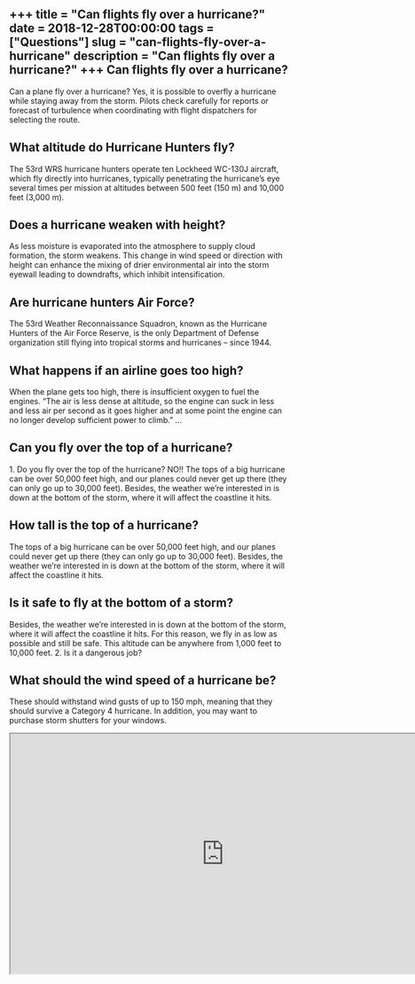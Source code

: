 +++
title = "Can flights fly over a hurricane?"
date = 2018-12-28T00:00:00
tags = ["Questions"]
slug = "can-flights-fly-over-a-hurricane"
description = "Can flights fly over a hurricane?"
+++
Can flights fly over a hurricane?
---------------------------------

Can a plane fly over a hurricane? Yes, it is possible to overfly a hurricane while staying away from the storm. Pilots check carefully for reports or forecast of turbulence when coordinating with flight dispatchers for selecting the route.

What altitude do Hurricane Hunters fly?
---------------------------------------

The 53rd WRS hurricane hunters operate ten Lockheed WC-130J aircraft, which fly directly into hurricanes, typically penetrating the hurricane’s eye several times per mission at altitudes between 500 feet (150 m) and 10,000 feet (3,000 m).

Does a hurricane weaken with height?
------------------------------------

As less moisture is evaporated into the atmosphere to supply cloud formation, the storm weakens. This change in wind speed or direction with height can enhance the mixing of drier environmental air into the storm eyewall leading to downdrafts, which inhibit intensification.

Are hurricane hunters Air Force?
--------------------------------

The 53rd Weather Reconnaissance Squadron, known as the Hurricane Hunters of the Air Force Reserve, is the only Department of Defense organization still flying into tropical storms and hurricanes – since 1944.

What happens if an airline goes too high?
-----------------------------------------

When the plane gets too high, there is insufficient oxygen to fuel the engines. “The air is less dense at altitude, so the engine can suck in less and less air per second as it goes higher and at some point the engine can no longer develop sufficient power to climb.” …

Can you fly over the top of a hurricane?
----------------------------------------

1\. Do you fly over the top of the hurricane? NO!! The tops of a big hurricane can be over 50,000 feet high, and our planes could never get up there (they can only go up to 30,000 feet). Besides, the weather we’re interested in is down at the bottom of the storm, where it will affect the coastline it hits.

How tall is the top of a hurricane?
-----------------------------------

The tops of a big hurricane can be over 50,000 feet high, and our planes could never get up there (they can only go up to 30,000 feet). Besides, the weather we’re interested in is down at the bottom of the storm, where it will affect the coastline it hits.

Is it safe to fly at the bottom of a storm?
-------------------------------------------

Besides, the weather we’re interested in is down at the bottom of the storm, where it will affect the coastline it hits. For this reason, we fly in as low as possible and still be safe. This altitude can be anywhere from 1,000 feet to 10,000 feet. 2. Is it a dangerous job?

What should the wind speed of a hurricane be?
---------------------------------------------

These should withstand wind gusts of up to 150 mph, meaning that they should survive a Category 4 hurricane. In addition, you may want to purchase storm shutters for your windows.

<iframe allow="accelerometer; autoplay; clipboard-write; encrypted-media; gyroscope; picture-in-picture" allowfullscreen="" class="__youtube_prefs__  epyt-is-override  no-lazyload" data-no-lazy="1" data-origheight="433" data-origwidth="770" data-skipgform_ajax_framebjll="" height="433" id="_ytid_77210" loading="lazy" src="https://www.youtube.com/embed/KVj0kzlrp7w?enablejsapi=1&autoplay=0&cc_load_policy=0&cc_lang_pref=&iv_load_policy=1&loop=0&modestbranding=0&rel=1&fs=1&playsinline=0&autohide=2&theme=dark&color=red&controls=1&" title="YouTube player" width="770"></iframe>